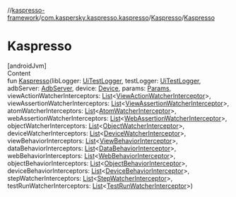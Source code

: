 //[kaspresso-framework](../../index.md)/[com.kaspersky.kaspresso.kaspresso](../index.md)/[Kaspresso](index.md)/[Kaspresso](-kaspresso.md)



# Kaspresso  
[androidJvm]  
Content  
fun [Kaspresso](-kaspresso.md)(libLogger: [UiTestLogger](../../com.kaspersky.kaspresso.logger/-ui-test-logger/index.md), testLogger: [UiTestLogger](../../com.kaspersky.kaspresso.logger/-ui-test-logger/index.md), adbServer: [AdbServer](../../com.kaspersky.kaspresso.device.server/-adb-server/index.md), device: [Device](../../com.kaspersky.kaspresso.device/-device/index.md), params: [Params](../../com.kaspersky.kaspresso.params/-params/index.md), viewActionWatcherInterceptors: [List](https://kotlinlang.org/api/latest/jvm/stdlib/kotlin.collections/-list/index.html)<[ViewActionWatcherInterceptor](../../com.kaspersky.kaspresso.interceptors.watcher.view/-view-action-watcher-interceptor/index.md)>, viewAssertionWatcherInterceptors: [List](https://kotlinlang.org/api/latest/jvm/stdlib/kotlin.collections/-list/index.html)<[ViewAssertionWatcherInterceptor](../../com.kaspersky.kaspresso.interceptors.watcher.view/-view-assertion-watcher-interceptor/index.md)>, atomWatcherInterceptors: [List](https://kotlinlang.org/api/latest/jvm/stdlib/kotlin.collections/-list/index.html)<[AtomWatcherInterceptor](../../com.kaspersky.kaspresso.interceptors.watcher.view/-atom-watcher-interceptor/index.md)>, webAssertionWatcherInterceptors: [List](https://kotlinlang.org/api/latest/jvm/stdlib/kotlin.collections/-list/index.html)<[WebAssertionWatcherInterceptor](../../com.kaspersky.kaspresso.interceptors.watcher.view/-web-assertion-watcher-interceptor/index.md)>, objectWatcherInterceptors: [List](https://kotlinlang.org/api/latest/jvm/stdlib/kotlin.collections/-list/index.html)<[ObjectWatcherInterceptor](../../com.kaspersky.kaspresso.interceptors.watcher.kautomator/-object-watcher-interceptor/index.md)>, deviceWatcherInterceptors: [List](https://kotlinlang.org/api/latest/jvm/stdlib/kotlin.collections/-list/index.html)<[DeviceWatcherInterceptor](../../com.kaspersky.kaspresso.interceptors.watcher.kautomator/-device-watcher-interceptor/index.md)>, viewBehaviorInterceptors: [List](https://kotlinlang.org/api/latest/jvm/stdlib/kotlin.collections/-list/index.html)<[ViewBehaviorInterceptor](../../com.kaspersky.kaspresso.interceptors.behavior/-view-behavior-interceptor/index.md)>, dataBehaviorInterceptors: [List](https://kotlinlang.org/api/latest/jvm/stdlib/kotlin.collections/-list/index.html)<[DataBehaviorInterceptor](../../com.kaspersky.kaspresso.interceptors.behavior/-data-behavior-interceptor/index.md)>, webBehaviorInterceptors: [List](https://kotlinlang.org/api/latest/jvm/stdlib/kotlin.collections/-list/index.html)<[WebBehaviorInterceptor](../../com.kaspersky.kaspresso.interceptors.behavior/-web-behavior-interceptor/index.md)>, objectBehaviorInterceptors: [List](https://kotlinlang.org/api/latest/jvm/stdlib/kotlin.collections/-list/index.html)<[ObjectBehaviorInterceptor](../../com.kaspersky.kaspresso.interceptors.behaviorkautomator/-object-behavior-interceptor/index.md)>, deviceBehaviorInterceptors: [List](https://kotlinlang.org/api/latest/jvm/stdlib/kotlin.collections/-list/index.html)<[DeviceBehaviorInterceptor](../../com.kaspersky.kaspresso.interceptors.behaviorkautomator/-device-behavior-interceptor/index.md)>, stepWatcherInterceptors: [List](https://kotlinlang.org/api/latest/jvm/stdlib/kotlin.collections/-list/index.html)<[StepWatcherInterceptor](../../com.kaspersky.kaspresso.interceptors.watcher.testcase/-step-watcher-interceptor/index.md)>, testRunWatcherInterceptors: [List](https://kotlinlang.org/api/latest/jvm/stdlib/kotlin.collections/-list/index.html)<[TestRunWatcherInterceptor](../../com.kaspersky.kaspresso.interceptors.watcher.testcase/-test-run-watcher-interceptor/index.md)>)  




